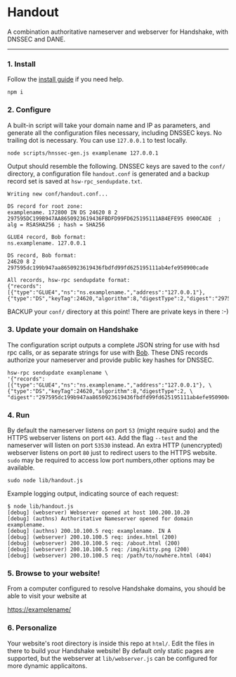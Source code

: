 # Handout

A combination authoritative nameserver and webserver for Handshake, with DNSSEC and DANE.

---


### 1. Install

Follow the [install guide](INSTALL.md) if you need help.

```
npm i
```

### 2. Configure

A built-in script will take your domain name and IP as parameters, and generate
all the configuration files necessary, including DNSSEC keys. No trailing dot
is necessary. You can use `127.0.0.1` to test locally.

```
node scripts/hnssec-gen.js examplename 127.0.0.1
```

Output should resemble the following. DNSSEC keys are saved to the `conf/` directory,
a configuration file `handout.conf` is generated and a backup record set is saved
at `hsw-rpc_sendupdate.txt`.

```
Writing new conf/handout.conf...

DS record for root zone:
examplename. 172800 IN DS 24620 8 2 297595DC199B947AA8650923619436FBDFD99FD625195111AB4EFE95 0900CADE  ; alg = RSASHA256 ; hash = SHA256

GLUE4 record, Bob format:
ns.examplename. 127.0.0.1

DS record, Bob format:
24620 8 2 297595dc199b947aa8650923619436fbdfd99fd625195111ab4efe950900cade

All records, hsw-rpc sendupdate format:
{"records":[{"type":"GLUE4","ns":"ns.examplename.","address":"127.0.0.1"},{"type":"DS","keyTag":24620,"algorithm":8,"digestType":2,"digest":"297595dc199b947aa8650923619436fbdfd99fd625195111ab4efe950900cade"}]}
```

BACKUP your `conf/` directory at this point! There are private keys in there :-)

### 3. Update your domain on Handshake

The configuration script outputs a complete JSON string for use with hsd rpc calls,
or as separate strings for use with [Bob](https://github.com/kyokan/bob-wallet).
These DNS records authorize your nameserver and provide public key hashes for DNSSEC.

```
hsw-rpc sendupdate examplename \
'{"records":[{"type":"GLUE4","ns":"ns.examplename.","address":"127.0.0.1"}, \
{"type":"DS","keyTag":24620,"algorithm":8,"digestType":2, \
"digest":"297595dc199b947aa8650923619436fbdfd99fd625195111ab4efe950900cade"}]}'
```

### 4. Run

By default the nameserver listens on port `53` (might require sudo) and the HTTPS webserver
listens on port `443`. Add the flag `--test` and the nameserver will listen on port `53530`
instead. An extra HTTP (unencrypted) webserver listens on port `80` just to redirect users to the HTTPS website. `sudo` may be required to access low port numbers,other options may be available.

```
sudo node lib/handout.js
```

Example logging output, indicating source of each request:

```
$ node lib/handout.js 
[debug] (webserver) Webserver opened at host 100.200.10.20
[debug] (authns) Authoritative Nameserver opened for domain examplename.
[debug] (authns) 200.10.100.5 req: examplename. IN A
[debug] (webserver) 200.10.100.5 req: index.html (200)
[debug] (webserver) 200.10.100.5 req: /about.html (200)
[debug] (webserver) 200.10.100.5 req: /img/kitty.png (200)
[debug] (webserver) 200.10.100.5 req: /path/to/nowhere.html (404)
```

### 5. Browse to your website!

From a computer configured to resolve Handshake domains, you should be able to visit your website at

[https://examplename/](https://examplename/)

### 6. Personalize

Your website's root directory is inside this repo at `html/`. Edit the files in there to build your Handshake website!
By default only static pages are supported, but the webserver at `lib/webserver.js` can be configured for more dynamic applicaitons.

